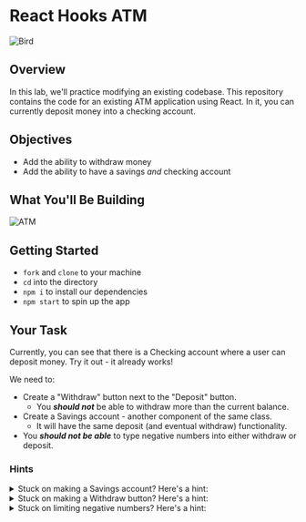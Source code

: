 # React Hooks ATM

![Bird](https://external-content.duckduckgo.com/iu/?u=http%3A%2F%2Fwww.aestheticatms.com%2Fuploads%2F1%2F2%2F0%2F1%2F120178223%2Fmoney-bird_orig.gif&f=1&nofb=1)

## Overview
In this lab, we'll practice modifying an existing codebase. This repository contains the code for an existing ATM application using React. In it, you can currently deposit money into a checking account.

## Objectives
- Add the ability to withdraw money
- Add the ability to have a savings *and* checking account

## What You'll Be Building
![ATM](https://cloud.githubusercontent.com/assets/4304660/24376818/18c39a82-12f2-11e7-81e7-af618c22b3ed.png)

## Getting Started
- `fork` and `clone` to your machine
- `cd` into the directory
- `npm i` to install our dependencies
- `npm start` to spin up the app

## Your Task
Currently, you can see that there is a Checking account where a user can deposit money. Try it out - it already works!

We need to:
- Create a "Withdraw" button next to the "Deposit" button.
  - You ***should not*** be able to withdraw more than the current balance.
- Create a Savings account - another component of the same class.
  - It will have the same deposit (and eventual withdraw) functionality.
- You ***should not be able*** to type negative numbers into either withdraw or deposit.

### Hints
<details>
<summary>Stuck on making a Savings account? Here's a hint:</summary>
The <code>name</code> prop being passed into <code>Account</code> is "Checking" - perhaps you can just call the component again for "Savings".   
</details>

<details>
<summary>Stuck on making a Withdraw button? Here's a hint:</summary>
Functionality to withdraw money is quite similar to functionality for depositing money, except with subtraction instead of addition.
</details>

<details>
<summary>Stuck on limiting negative numbers? Here's a hint:</summary>
When a function checks if the input is a number (with <code>isNaN</code>), an <code>||</code> condition could be added to be sure the input is not less than 0.
</details>
